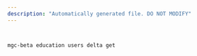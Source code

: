 ```yaml
---
description: "Automatically generated file. DO NOT MODIFY"
---
```


```bash


mgc-beta education users delta get

```